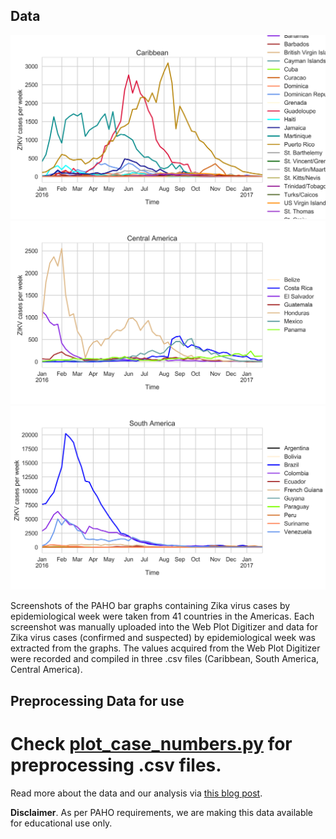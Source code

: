 ## Data

![Caribbean](plots/Caribbean.png)
![Central America](plots/Central_America.png)
![South America](plots/South_America.png)

Screenshots of the PAHO bar graphs containing Zika virus cases by epidemiological week were taken from 41 countries in the Americas. Each screenshot was manually uploaded into the Web Plot Digitizer and data for Zika virus cases (confirmed and suspected) by epidemiological week was extracted from the graphs. The values acquired from the Web Plot Digitizer were recorded and compiled in three .csv files (Caribbean, South America, Central America).

## Preprocessing Data for use

Check [plot_case_numbers.py](scripts/plot_case_numbers.py) for preprocessing .csv files.
=======
Read more about the data and our analysis via [this blog post](http://andersen-lab.com/paho-zika-cases/).

**Disclaimer**. As per PAHO requirements, we are making this data available for educational use only.
